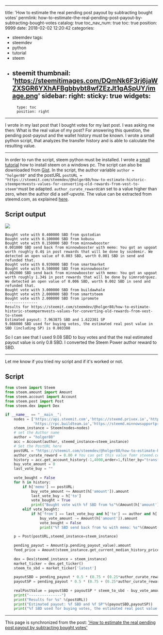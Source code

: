 
---
title: 'How to estimate the real pending post payout by subtracting bought votes'
permlink: how-to-estimate-the-real-pending-post-payout-by-subtracting-bought-votes
catalog: true
toc_nav_num: true
toc: true
position: 9999
date: 2018-02-02 12:20:42
categories:
- steemdev
tags:
- steemdev
- python
- tutorial
- steem
- steemit
thumbnail: 'https://steemitimages.com/DQmNk6F3rj6jaWZXSGR6YXhAFBgbbybt8wfZEzJt1gASpUY/image.png'
sidebar:
    right:
        sticky: true
widgets:
    -
        type: toc
        position: right
---


I wrote in my last post that I bought votes for my last post. I was asking me then: What is the real value of my post?
For answering this question, the pending post-payout and the wallet history must be known. I wrote a small python script, that analyzes the transfer history and is able to calculate the resulting value.

___

In order to run the script, steem python must be installed. I wrote a [small tutorial](https://steemit.com/utopian-io/@holger80/how-to-install-steem-python-for-windows) how to install steem on a windows pc. 
The script can also be downloaded from [Gist](https://gist.github.com/holgern/ca78a832f61a2d8080f95e80ea53c37d).
In the script, the author variable `author = "holger80"` and the postURL `postURL = "https://steemit.com/steemdev/@holger80/how-to-estimate-historic-steempermvests-values-for-converting-old-rewards-from-vest-to-steem"`must be adapted. `author_curate_reward`can set to a value higher than zero, when the author did a self-upvote. The value can be extracted from steemd.com, as explained [here](https://steemit.com/steem/@holger80/how-to-estimate-your-author-reward-payout-with-a-calculator).
## Script output
![](https://steemitimages.com/DQmNk6F3rj6jaWZXSGR6YXhAFBgbbybt8wfZEzJt1gASpUY/image.png)
```
Bought vote with 0.400000 SBD from qustodian
Bought vote with 0.100000 SBD from kobusu
Bought vote with 0.150000 SBD from minnowbooster
0.001000 SBD send back from minnowbooster with memo: You got an upgoat worth roughly 0.4$ in post rewards that will be done by sozdemir. We detected an open value of 0.003 SBD, worth 0.001 SBD in send and refunded that. 
Bought vote with 0.939000 SBD from smartmarket
Bought vote with 0.500000 SBD from minnowbooster
0.002000 SBD send back from minnowbooster with memo: You got an upgoat worth roughly 1.34$ in post rewards that will be done by simnrodrguez. We detected an open value of 0.006 SBD, worth 0.002 SBD in send and refunded that. 
Bought vote with 3.000000 SBD from buildawhale
Bought vote with 2.000000 SBD from smartsteem
Bought vote with 2.000000 SBD from ipromote
---------------
Results for https://steemit.com/steemdev/@holger80/how-to-estimate-historic-steempermvests-values-for-converting-old-rewards-from-vest-to-steem
Estimated payout: 7.963875 SBD and 1.622301 SP
9.086000 SBD used for buying votes, the estimated real post value in SBD (including SP) is 0.803388
```
So I can see that I used 9.08 SBD to buy votes and that the real estimated payout value is only 0.8 SBD.
I converted the Steem Power author reward to SBD. 
___
Let me know if you tried my script and if it's worked or not. 

## Script

```python
from steem import Steem
from steem.amount import Amount
from steem.account import Account
from steem.post import Post
from steem.dex import Dex

if __name__ == "__main__":
    nodes = ['https://api.steemit.com','https://steemd.privex.io','https://steemd.pevo.science','https://rpc.steemliberator.com',
             'https://rpc.buildteam.io','https://steemd.minnowsupportproject.org','https://gtg.steem.house:8090','https://seed.bitcoiner.me']    
    steem_instance = Steem(nodes=nodes)
    # set the Author name
    author = "holger80"
    acc = Account(author, steemd_instance=steem_instance)
    # Set the PostURL here
    postURL = "https://steemit.com/steemdev/@holger80/how-to-estimate-historic-steempermvests-values-for-converting-old-rewards-from-vest-to-steem"
    author_curate_reward = 0.00 # You can get this value fomr steemd.com
    history = acc.get_account_history(-1,4000,order=1,filter_by="transfer")
    buy_vote_amount = 0
    last_vote_buy = ""
    
    vote_bought = False
    for h in history:
        if h['memo'] == postURL:
            buy_vote_amount += Amount(h['amount']).amount
            last_vote_buy = h['to']
            vote_bought = True
            print("Bought vote with %f SBD from %s"%(Amount(h['amount']).amount, h['to']))
        elif vote_bought:
            if h['from'] == last_vote_buy and h['to'] == author and h['memo'].find("http") != 0:
                buy_vote_amount -= Amount(h['amount']).amount
                vote_bought = False
                print("%f SBD send back from %s with memo: %s"%(Amount(h['amount']).amount, h['from'], h['memo']))
    
    p = Post(postURL,steemd_instance=steem_instance)
    
    pending_payout = Amount(p.pending_payout_value).amount
    feed_price = Amount(steem_instance.get_current_median_history_price()['base']).amount
    
    dex = Dex(steemd_instance = steem_instance)
    market_ticker = dex.get_ticker()
    steem_to_sbd = market_ticker['latest']    
    
    payoutSBD = pending_payout * 0.5 * (0.75 + (0.25*author_curate_reward))
    payoutSP = pending_payout * 0.5 * (0.75 + (0.25*author_curate_reward)) / feed_price
    
    realPostValue = payoutSBD + payoutSP * steem_to_sbd - buy_vote_amount
    print("---------------")
    print("Results for %s" %(postURL))
    print("Estimated payout: %f SBD and %f SP"%(payoutSBD,payoutSP))
    print("%f SBD used for buying votes, the estimated real post value in SBD (including SP) is %f"%(buy_vote_amount,realPostValue))
```

- - -

This page is synchronized from the post: ['How to estimate the real pending post payout by subtracting bought votes'](https://steemit.com/@holger80/how-to-estimate-the-real-pending-post-payout-by-subtracting-bought-votes)
